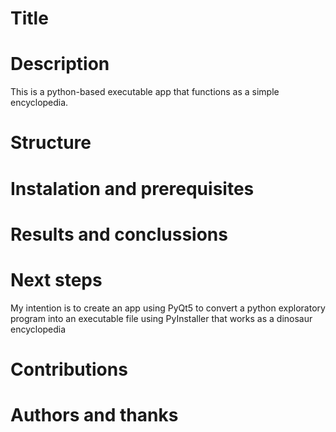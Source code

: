 # Title

# Description

This is a python-based executable app that functions as a simple encyclopedia.

# Structure

# Instalation and prerequisites

# Results and conclussions

# Next steps

My intention is to create an app using PyQt5 to convert a python exploratory program into an executable file using PyInstaller that works as a dinosaur encyclopedia

# Contributions

# Authors and thanks
